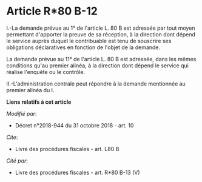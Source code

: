 # Article R*80 B-12

I.-La demande prévue au 1° de l'article L. 80 B est adressée par tout moyen permettant d'apporter la preuve de sa réception,
à la direction dont dépend le service auprès duquel le contribuable est tenu de souscrire ses obligations déclaratives en
fonction de l'objet de la demande.

La demande prévue au 11° de l'article L. 80 B est adressée, dans les mêmes conditions qu'au premier alinéa, à la direction
dont dépend le service qui réalise l'enquête ou le contrôle.

II.-L'administration centrale peut répondre à la demande mentionnée au premier alinéa du I.

**Liens relatifs à cet article**

_Modifié par_:

  - Décret n°2018-944 du 31 octobre 2018 - art. 10

_Cite_:

  - Livre des procédures fiscales - art. L80 B

_Cité par_:

  - Livre des procédures fiscales - art. R*80 B-13 (V)

